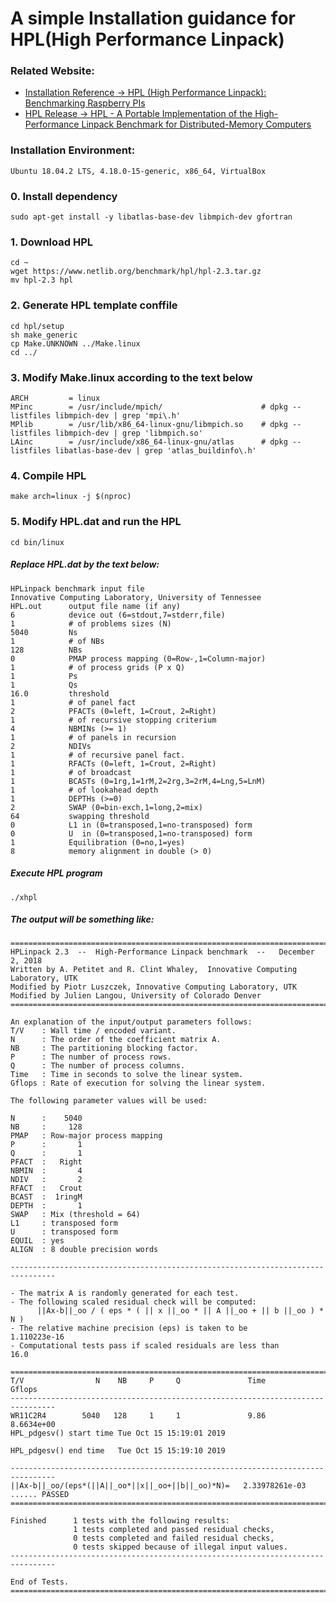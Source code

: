 # A simple Installation guidance for HPL(High Performance Linpack)

### Related Website:
* [Installation Reference -> HPL (High Performance Linpack): Benchmarking Raspberry PIs](https://www.howtoforge.com/tutorial/hpl-high-performance-linpack-benchmark-raspberry-pi/)
* [HPL Release -> HPL - A Portable Implementation of the High-Performance Linpack Benchmark for Distributed-Memory Computers](https://www.netlib.org/benchmark/hpl/)


### Installation Environment:
    Ubuntu 18.04.2 LTS, 4.18.0-15-generic, x86_64, VirtualBox

### 0. Install dependency
    sudo apt-get install -y libatlas-base-dev libmpich-dev gfortran

### 1. Download HPL
    cd ~
    wget https://www.netlib.org/benchmark/hpl/hpl-2.3.tar.gz
    mv hpl-2.3 hpl

### 2. Generate HPL template conffile
    cd hpl/setup
    sh make_generic
    cp Make.UNKNOWN ../Make.linux
    cd ../

### 3. Modify Make.linux according to the text below
    ARCH         = linux
    MPinc        = /usr/include/mpich/                      # dpkg --listfiles libmpich-dev | grep 'mpi\.h'
    MPlib        = /usr/lib/x86_64-linux-gnu/libmpich.so    # dpkg --listfiles libmpich-dev | grep 'libmpich.so'
    LAinc        = /usr/include/x86_64-linux-gnu/atlas      # dpkg --listfiles libatlas-base-dev | grep 'atlas_buildinfo\.h'

### 4. Compile HPL
    make arch=linux -j $(nproc)

### 5. Modify HPL.dat and run the HPL
    cd bin/linux

##### Replace HPL.dat by the text below:
	HPLinpack benchmark input file
	Innovative Computing Laboratory, University of Tennessee
	HPL.out      output file name (if any)
	6            device out (6=stdout,7=stderr,file)
	1            # of problems sizes (N)
	5040         Ns
	1            # of NBs
	128          NBs
	0            PMAP process mapping (0=Row-,1=Column-major)
	1            # of process grids (P x Q)
	1            Ps
	1            Qs
	16.0         threshold
	1            # of panel fact
	2            PFACTs (0=left, 1=Crout, 2=Right)
	1            # of recursive stopping criterium
	4            NBMINs (>= 1)
	1            # of panels in recursion
	2            NDIVs
	1            # of recursive panel fact.
	1            RFACTs (0=left, 1=Crout, 2=Right)
	1            # of broadcast
	1            BCASTs (0=1rg,1=1rM,2=2rg,3=2rM,4=Lng,5=LnM)
	1            # of lookahead depth
	1            DEPTHs (>=0)
	2            SWAP (0=bin-exch,1=long,2=mix)
	64           swapping threshold
	0            L1 in (0=transposed,1=no-transposed) form
	0            U  in (0=transposed,1=no-transposed) form
	1            Equilibration (0=no,1=yes)
	8            memory alignment in double (> 0)
##### Execute HPL program
    ./xhpl

##### The output will be something like:
	================================================================================
	HPLinpack 2.3  --  High-Performance Linpack benchmark  --   December 2, 2018
	Written by A. Petitet and R. Clint Whaley,  Innovative Computing Laboratory, UTK
	Modified by Piotr Luszczek, Innovative Computing Laboratory, UTK
	Modified by Julien Langou, University of Colorado Denver
	================================================================================

	An explanation of the input/output parameters follows:
	T/V    : Wall time / encoded variant.
	N      : The order of the coefficient matrix A.
	NB     : The partitioning blocking factor.
	P      : The number of process rows.
	Q      : The number of process columns.
	Time   : Time in seconds to solve the linear system.
	Gflops : Rate of execution for solving the linear system.

	The following parameter values will be used:

	N      :    5040 
	NB     :     128 
	PMAP   : Row-major process mapping
	P      :       1 
	Q      :       1 
	PFACT  :   Right 
	NBMIN  :       4 
	NDIV   :       2 
	RFACT  :   Crout 
	BCAST  :  1ringM 
	DEPTH  :       1 
	SWAP   : Mix (threshold = 64)
	L1     : transposed form
	U      : transposed form
	EQUIL  : yes
	ALIGN  : 8 double precision words

	--------------------------------------------------------------------------------

	- The matrix A is randomly generated for each test.
	- The following scaled residual check will be computed:
		  ||Ax-b||_oo / ( eps * ( || x ||_oo * || A ||_oo + || b ||_oo ) * N )
	- The relative machine precision (eps) is taken to be               1.110223e-16
	- Computational tests pass if scaled residuals are less than                16.0

	================================================================================
	T/V                N    NB     P     Q               Time                 Gflops
	--------------------------------------------------------------------------------
	WR11C2R4        5040   128     1     1               9.86             8.6634e+00
	HPL_pdgesv() start time Tue Oct 15 15:19:01 2019

	HPL_pdgesv() end time   Tue Oct 15 15:19:10 2019

	--------------------------------------------------------------------------------
	||Ax-b||_oo/(eps*(||A||_oo*||x||_oo+||b||_oo)*N)=   2.33978261e-03 ...... PASSED
	================================================================================

	Finished      1 tests with the following results:
		          1 tests completed and passed residual checks,
		          0 tests completed and failed residual checks,
		          0 tests skipped because of illegal input values.
	--------------------------------------------------------------------------------

	End of Tests.
	================================================================================
